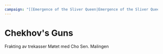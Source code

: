 ```yaml
---
campaign: "[[Emergence of the Sliver Queen|Emergence of the Sliver Queen]]"
---
```

# Chekhov's Guns
Frakting av trekasser
Møtet med Cho Sen.
Malingen


